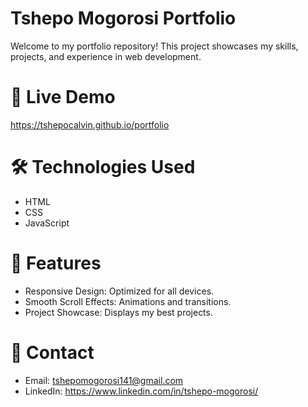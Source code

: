 
# Tshepo Mogorosi Portfolio

Welcome to my portfolio repository! This project showcases my skills, projects, and experience in web development.

# 🚀 Live Demo
https://tshepocalvin.github.io/portfolio

# 🛠️ Technologies Used

- HTML
- CSS
- JavaScript

# 🎨 Features

- Responsive Design: Optimized for all devices.
- Smooth Scroll Effects: Animations and transitions.
- Project Showcase: Displays my best projects.

# 📧 Contact

- Email: tshepomogorosi141@gmail.com
- LinkedIn: https://www.linkedin.com/in/tshepo-mogorosi/
